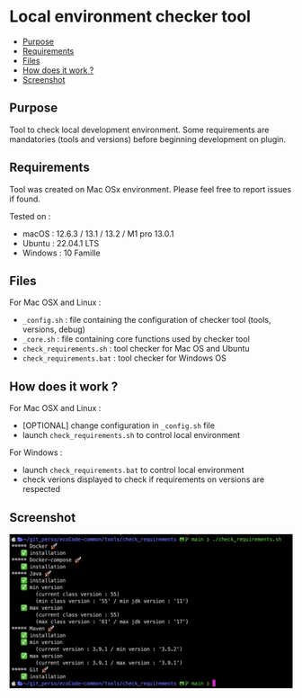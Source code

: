 # Local environment checker tool

- [Purpose](#purpose)
- [Requirements](#requirements)
- [Files](#files)
- [How does it work ?](#how-does-it-work-)
- [Screenshot](#screenshot)

## Purpose

Tool to check local development environment.
Some requirements are mandatories (tools and versions) before beginning development on plugin.

## Requirements

Tool was created on Mac OSx environment.
Please feel free to report issues if found.

Tested on :

- macOS : 12.6.3 / 13.1 / 13.2 / M1 pro 13.0.1
- Ubuntu : 22.04.1 LTS
- Windows : 10 Famille

## Files

For Mac OSX and Linux :

- `_config.sh` : file containing the configuration of checker tool (tools, versions, debug)
- `_core.sh` : file containing core functions used by checker tool
- `check_requirements.sh` : tool checker for Mac OS and Ubuntu
- `check_requirements.bat` : tool checker for Windows OS

## How does it work ?

For Mac OSX and Linux :

- [OPTIONAL] change configuration in `_config.sh` file
- launch `check_requirements.sh` to control local environment

For Windows :

- launch `check_requirements.bat` to control local environment
- check verions displayed to check if requirements on versions are respected

## Screenshot

![Screenshot](resources/check_require-capture.png)